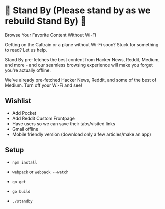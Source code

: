 :construction: Stand By (Please stand by as we rebuild Stand By) :construction:
==========

Browse Your Favorite Content Without Wi-Fi

Getting on the Caltrain or a plane without Wi-Fi soon? Stuck for something to read? Let us help.

Stand By pre-fetches the best content from Hacker News, Reddit, Medium, and more - and our seamless browsing experience will make you forget you're actually offline.

We've already pre-fetched Hacker News, Reddit, and some of the best of Medium. Turn off your Wi-Fi and see!

## Wishlist

* Add Pocket
* Add Reddit Custom Frontpage
* Have users so we can save their tabs/visited links
* Gmail offline
* Mobile friendly version (download only a few articles/make an app)

## Setup

* `npm install`

* `webpack` or `webpack --watch`

* `go get`

* `go build`

* `./standby`
